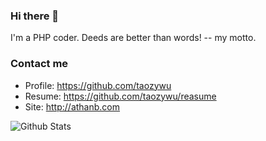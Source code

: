 ### Hi there 👋


I'm a PHP coder. Deeds are better than words! -- my motto.

### Contact me

- Profile: <https://github.com/taozywu>
- Resume: <https://github.com/taozywu/reasume>
- Site: <http://athanb.com>

![Github Stats](https://github-readme-stats.vercel.app/api?username=taozywu&show_icons=true&theme=dark&count_private=true)
